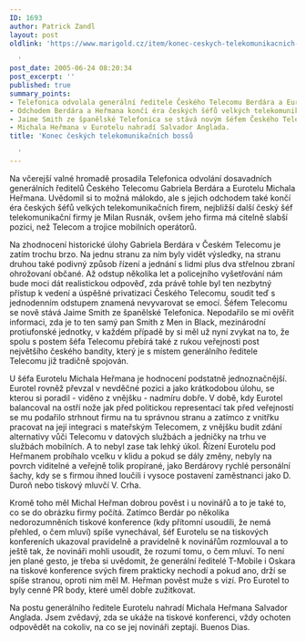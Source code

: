 ```yaml
---
ID: 1693
author: Patrick Zandl
layout: post
oldlink: 'https://www.marigold.cz/item/konec-ceskych-telekomunikacnich-bossu

  '
post_date: 2005-06-24 08:20:34
post_excerpt: ''
published: true
summary_points:
- Telefonica odvolala generální ředitele Českého Telecomu Berdára a Eurotelu Heřmana.
- Odchodem Berdára a Heřmana končí éra českých šéfů velkých telekomunikačních firem.
- Jaime Smith ze španělské Telefonica se stává novým šéfem Českého Telecomu.
- Michala Heřmana v Eurotelu nahradí Salvador Anglada.
title: 'Konec českých telekomunikačních bossů

  '
---
```


<p>Na včerejší valné hromadě prosadila Telefonica odvolání dosavadních generálních ředitelů Českého Telecomu Gabriela Berdára a Eurotelu Michala Heřmana. Uvědomil si to možná málokdo, ale s jejich odchodem také končí éra českých šéfů velkých telekomunikačních firem, nejbližší další český šéf telekomunikační firmy je Milan Rusnák, ovšem jeho firma má citelně slabší pozici, než Telecom a trojice mobilních operátorů.</p>

<p>Na zhodnocení historické úlohy Gabriela Berdára v Českém Telecomu je zatím trochu brzo. Na jednu stranu za ním byly vidět výsledky, na stranu druhou také podivný způsob řízení a jednání s lidmi plus dva střelnou zbraní ohrožovaní občané. Až odstup několika let a policejního vyšetřování nám bude moci dát realistickou odpověď, zda právě tohle byl ten nezbytný přístup k vedení a úspěšné privatizaci Českého Telecomu, soudit teď s jednodenním odstupem znamená nevyvarovat se emocí. Šéfem Telecomu se nově stává Jaime Smith ze španělské Telefonica. Nepodařilo se mi ověřit informaci, zda je to ten samý pan Smith z Men in Black, mezinárodní protiufonské jednotky, v každém případě by si měl už nyní zvykat na to, že spolu s postem šéfa Telecomu přebírá také z rukou veřejnosti post největšího českého bandity, který je s místem generálního ředitele Telecomu již tradičně spojován. </p>

<p>U šéfa Eurotelu Michala Heřmana je hodnocení podstatně jednoznačnější. Eurotel rovněž převzal v nevděčné pozici a jako krátkodobou úlohu, se kterou si poradil - viděno z vnějšku - nadmíru dobře. V době, kdy Eurotel balancoval na ostří nože jak před politickou representací tak před veřejností se mu podařilo strhnout firmu na tu správnou stranu a zatímco z vnitřku pracovat na její integraci s mateřským Telecomem, z vnějšku budit zdání alternativy vůči Telecomu  v datových službách a jedničky na trhu ve službách mobilních. A to nebyl zase tak lehký úkol. Řízení Eurotelu pod Heřmanem probíhalo vcelku v klidu a pokud se dály změny, nebyly na povrch viditelné a veřejně tolik propírané, jako Berdárovy rychlé personální šachy, kdy se s firmou ihned loučili i vysoce postavení zaměstnanci jako D. Duroň nebo tiskový mluvčí V. Crha. </p>

<p>Kromě toho měl Michal Heřman dobrou pověst i u novinářů a to je také to, co se do obrázku firmy počítá. Zatímco Berdár po několika nedorozumněních tiskové konference (kdy přítomní usoudili, že nemá přehled, o čem mluví) spíše vynechával, šéf Eurotelu se na tiskových konfereních ukazoval pravidelně a pravidelně k novinářům rozmlouval a to ještě tak, že novináři mohli usoudit, že rozumí tomu, o čem mluví. To není jen plané gesto, je třeba si uvědomit, že generální ředitelé T-Mobile i Oskara na tiskové konference svých firem prakticky nechodí a pokud ano, drží se spíše stranou, oproti nim měl M. Heřman pověst muže s vizí. Pro Eurotel to byly cenné PR body, které uměl dobře zužitkovat.  </p>

<p>Na postu generálního ředitele Eurotelu nahradí Michala Heřmana Salvador Anglada. Jsem zvědavý, zda se ukáže na tiskové konferenci, vždy ochoten odpovědět na cokoliv, na co se jej novináři zeptají. Buenos Dias.
</p>